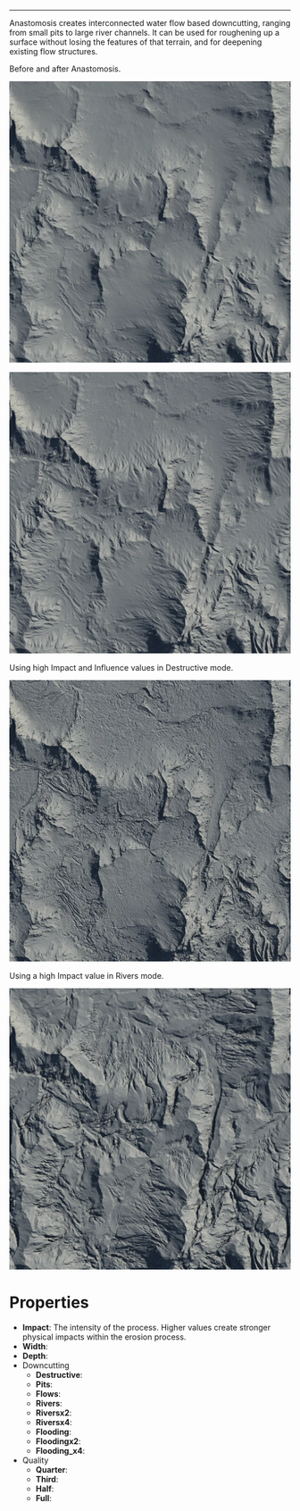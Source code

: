 

---

Anastomosis creates interconnected water flow based downcutting, ranging from small pits to large river channels. It can be used for roughening up a surface without losing the features of that terrain, and for deepening existing flow structures.

Before and after Anastomosis.

![](/images/ref/Anastomosis/Anastomosis--1.webp)

![](/images/ref/Anastomosis/Anastomosis--2.webp)

Using high Impact and Influence values in Destructive mode.

![](/images/ref/Anastomosis/Anastomosis--HighImpact-Influence.webp)

Using a high Impact value in Rivers mode.

![](/images/ref/Anastomosis/Anastomosis--RiversImpact.webp)



# Properties

- **Impact**: The intensity of the process. Higher values create stronger physical impacts within the erosion process.
- **Width**: 
- **Depth**: 
- Downcutting
  - **Destructive**: <desc>
  - **Pits**: <desc>
  - **Flows**: <desc>
  - **Rivers**: <desc>
  - **Riversx2**: <desc>
  - **Riversx4**: <desc>
  - **Flooding**: <desc>
  - **Floodingx2**: <desc>
  - **Flooding_x4**: <desc>
- Quality
  - **Quarter**: <desc>
  - **Third**: <desc>
  - **Half**: <desc>
  - **Full**: <desc>



